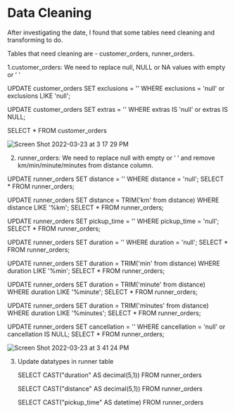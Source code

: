 # Data Cleaning

After investigating the date, I found that some tables need cleaning and transforming to do.

Tables that need cleaning are - customer_orders, runner_orders.

1.customer_orders: We need to replace null, NULL or NA values with empty or ‘ ‘

UPDATE customer_orders 
SET exclusions = '' 
WHERE exclusions = 'null' or exclusions LIKE 'null';

UPDATE customer_orders 
SET extras = '' 
WHERE extras IS 'null' or extras IS NULL;

SELECT * FROM customer_orders 

![Screen Shot 2022-03-23 at 3 17 29 PM](https://user-images.githubusercontent.com/85157023/159611295-8d048707-62c8-42b0-80d9-99662b2c07fa.png)

2. runner_orders: We need to replace null with empty or ‘ ‘ and remove km/min/minute/minutes from distance column.

 UPDATE runner_orders 
 SET distance = '' 
 WHERE distance = 'null';
 SELECT * FROM runner_orders;
 
UPDATE runner_orders 
SET distance = TRIM('km' from distance) 
WHERE distance LIKE '%km';
SELECT * FROM runner_orders;

UPDATE runner_orders 
SET pickup_time = '' 
WHERE pickup_time = 'null';
SELECT * FROM runner_orders;

UPDATE runner_orders 
SET duration = '' 
WHERE duration = 'null';
SELECT * FROM runner_orders;

UPDATE runner_orders 
SET duration = TRIM('min' from distance)
WHERE duration LIKE '%min';
SELECT * FROM runner_orders;

UPDATE runner_orders 
SET duration = TRIM('minute' from distance)
WHERE duration LIKE '%minute';
SELECT * FROM runner_orders;

UPDATE runner_orders 
SET duration = TRIM('minutes' from distance)
WHERE duration LIKE '%minutes';
SELECT * FROM runner_orders;

UPDATE runner_orders 
SET cancellation = '' 
WHERE cancellation = 'null' or cancellation IS NULL;
SELECT * FROM runner_orders;


![Screen Shot 2022-03-23 at 3 41 24 PM](https://user-images.githubusercontent.com/85157023/159613372-683dcab2-ca3c-4942-be51-67e4c3e689c6.png)


3. Update datatypes in runner table


   SELECT CAST("duration" AS decimal(5,1))
   FROM runner_orders
  
   SELECT CAST("distance" AS decimal(5,1))
   FROM runner_orders
   
   SELECT CAST("pickup_time" AS datetime)
   FROM runner_orders
  






